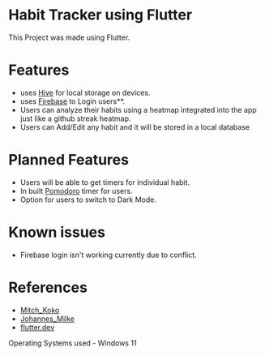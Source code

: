 # Habit Tracker using Flutter

This Project  was made using Flutter.

# Features
- uses [Hive](https://docs.hivedb.dev/#/) for local storage on devices.
- uses [Firebase](https://firebase.google.com/docs/flutter/setup) to Login users**.
- Users can analyze their habits using a heatmap integrated into the app
  just like a github streak heatmap.
- Users can Add/Edit any habit and it will be stored in a local database

# Planned Features
- Users will be able to get timers for individual habit.
- In built [Pomodoro](https://en.wikipedia.org/wiki/Pomodoro_Technique) timer for users.
- Option for users to switch to Dark Mode.

# Known issues
- Firebase login isn't working currently due to conflict.

# References
- [Mitch_Koko](https://www.youtube.com/c/MitchKoko) 
- [Johannes_Milke](https://www.youtube.com/c/JohannesMilke)  
- [flutter.dev](flutter.dev)

Operating Systems used - Windows 11

